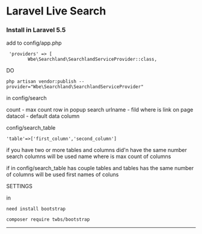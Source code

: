 Laravel Live Search
=============

### Install in Laravel 5.5

add to config/app.php
```
 'providers' => [
        Wbe\Searchland\SearchlandServiceProvider::class,
```
		
DO

```
php artisan vendor:publish --provider="Wbe\Searchland\SearchlandServiceProvider"
```

in 
config/search

count - max count row in popup search
urlname - fild where is link on page
datacol - default data column

config/search_table
```
'table'=>['first_column','second_column']
```
if you have two or more tables and columns did'n have the same number search columns will be used name where is max count of columns

if in config/search_table 
has couple tables and tables has the same number of columns will be used first names of coluns

SETTINGS

in	
	
	need install bootstrap
	
	composer require twbs/bootstrap


---------